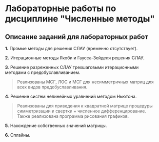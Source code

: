 # Лабораторные работы по дисциплине "Численные методы" #
## Описание заданий для лабораторных работ ##

**1.** Прямые методы для решения СЛАУ (временно отсутствует).

**2.** Итерационные методы Якоби и Гаусса-Зейделя решения СЛАУ.

**3**. Решение разреженных СЛАУ трехшаговыми итерационными методами с предобуславливанием. 
>Реализованы МСГ, ЛОС и МСГ для несимметричных матриц для всех видов предобуславливания.

**4**. Решение систем нелинейных уравнений методом Ньютона.
>Реализованы для приведения к квадратной матрице процедуры симметризации и свертки + численное дифференцирование.
> Также реализована программа рисования графиков.

**5**. Нахождение собственных значений матрицы.

**6**. Сплайны.